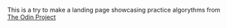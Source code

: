 This is a try to make a landing page showcasing practice algorythms from [The Odin Project](https://www.theodinproject.com/lessons/fundamentals-part-4)